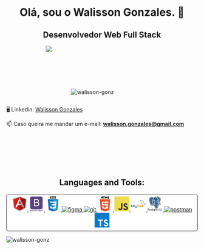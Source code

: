 <h1 align="center">Olá, sou o Walisson Gonzales. 👾</h1>
<h2 align="center">Desenvolvedor Web Full Stack</h2>

<img align="right" width="400px" src="https://i.imgur.com/2ImIWl3.png">

<br><br><br><br><br>

<div style="display: flex; flex-direction:column; align-items: center; justify-content: center; width: 90%">
<p><img align="left" src="https://github-readme-stats.vercel.app/api?username=walisson-gonz&show_icons=true&locale=en&theme=dark" alt="walisson-gonz" /></p></div>
  
🖥 Linkedin: [Walisson Gonzales](https://www.linkedin.com/in/walisson-gonzales/)

📫 Caso queira me mandar um e-mail: **walisson.gonzales@gmail.com**

<br><br><br><br><br>


<h2 align="center">Languages and Tools:</h2>
<p align="center" style="background-color: white; border-radius: 5px; border: 1px solid; padding: 5px"> <a href="https://angular.io" target="_blank"> 
  <img src="https://raw.githubusercontent.com/devicons/devicon/master/icons/angularjs/angularjs-original.svg"  alt="angularjs" width="40" height="40"/> </a> <a href="https://getbootstrap.com" target="_blank"> <img src="https://raw.githubusercontent.com/devicons/devicon/master/icons/bootstrap/bootstrap-plain-wordmark.svg" alt="bootstrap" width="40" height="40"/> </a> <a href="https://www.w3schools.com/css/" target="_blank"> <img src="https://raw.githubusercontent.com/devicons/devicon/master/icons/css3/css3-original-wordmark.svg" alt="css3" width="40" height="40"/> </a> <a href="https://www.figma.com/" target="_blank"> <img src="https://www.vectorlogo.zone/logos/figma/figma-icon.svg" alt="figma" width="40" height="40"/> </a> <a href="https://git-scm.com/" target="_blank"> <img src="https://www.vectorlogo.zone/logos/git-scm/git-scm-icon.svg" alt="git" width="40" height="40"/> </a> <a href="https://www.w3.org/html/" target="_blank"> <img src="https://raw.githubusercontent.com/devicons/devicon/master/icons/html5/html5-original-wordmark.svg" alt="html5" width="40" height="40"/> </a> <a href="https://developer.mozilla.org/en-US/docs/Web/JavaScript" target="_blank"> <img src="https://raw.githubusercontent.com/devicons/devicon/master/icons/javascript/javascript-original.svg" alt="javascript" width="40" height="40"/> </a> <a href="https://www.mysql.com/" target="_blank"> <img src="https://raw.githubusercontent.com/devicons/devicon/master/icons/mysql/mysql-original-wordmark.svg" alt="mysql" width="40" height="40"/> </a> <a href="https://www.postgresql.org" target="_blank"> <img src="https://raw.githubusercontent.com/devicons/devicon/master/icons/postgresql/postgresql-original-wordmark.svg" alt="postgresql" width="40" height="40"/> </a> <a href="https://postman.com" target="_blank"> <img src="https://www.vectorlogo.zone/logos/getpostman/getpostman-icon.svg" alt="postman" width="40" height="40"/> </a> <a href="https://www.typescriptlang.org/" target="_blank"> <img src="https://raw.githubusercontent.com/devicons/devicon/master/icons/typescript/typescript-original.svg" alt="typescript" width="40" height="40"/> </a> </p>


<p><img align="left" src="https://github-readme-stats.vercel.app/api/top-langs?username=walisson-gonz&show_icons=true&locale=en&theme=dark" alt="walisson-gonz" /></p><br>
